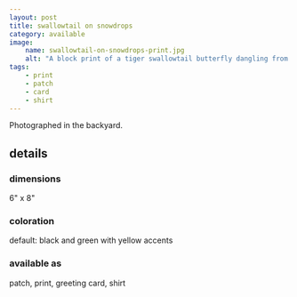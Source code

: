 ```yaml
---
layout: post
title: swallowtail on snowdrops
category: available
image: 
    name: swallowtail-on-snowdrops-print.jpg
    alt: "A block print of a tiger swallowtail butterfly dangling from Japanese snowdrops, a white drooping flower."
tags:
    - print
    - patch
    - card
    - shirt
---
```


Photographed in the backyard.

## details

### dimensions

6" x 8"

### coloration

default: black and green with yellow accents

### available as

patch, print, greeting card, shirt

